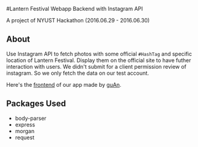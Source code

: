 #Lantern Festival Webapp Backend with Instagram API

A project of NYUST Hackathon (2016.06.29 - 2016.06.30)

## About
Use Instagram API to fetch photos with some official ` #HashTag ` and specific location of Lantern Festival. Display them on the official site to have futher interaction with users. We didn't submit for a client permission review of instagram. So we only fetch the data on our test account.

Here's the [frontend](https://github.com/guAnsunyata/yunlin-yuan-festival-ig-app) of our app made by [guAn](https://github.com/guAnsunyata).


## Packages Used
- body-parser
- express
- morgan
- request
